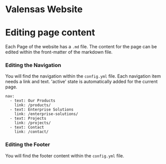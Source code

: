 
# Valensas Website

# Editing page content
Each Page of the website has a `.md` file. The content for the page can be edited within the front-matter of the markdown file. 

### Editing the Navigation 
You will find the navigation within the `config.yml` file. Each navigation item needs a link and text. 'active' state is automatically added for the current page.

```
nav:
  - text: Our Products
    link: /products/
  - text: Enterprise Solutions
    link: /enterprise-solutions/
  - text: Projects
    link: /projects/
  - text: Contact
    link: /contact/
```

### Editing the Footer 
You will find the footer content within the `config.yml` file. 
